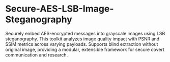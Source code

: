 # Secure-AES-LSB-Image-Steganography
Securely embed AES-encrypted messages into grayscale images using LSB steganography. This toolkit analyzes image quality impact with PSNR and SSIM metrics across varying payloads. Supports blind extraction without original image, providing a modular, extensible framework for secure covert communication and research.

